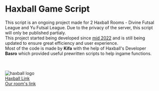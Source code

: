 # **Haxball Game Script**

This script is an ongoing project made for 2 Haxball Rooms - Divine Futsal League and Yu Futsal League. 
Due to the privacy of the server, this script will only be published partialy. 
<br>
This project started being developed since <ins>mid 2022</ins> and is still being updated to ensure great efficiency and user experience. 
<br>
Most of the code is made by **Kifa** with the help of Haxball's Developer **Basro** which provided useful prewritten scripts to help ingame functions.
<br>
<br>
<br>


![haxball logo](https://storage.googleapis.com/wtfast-images-prod/haxball-0ff979a8-f2ec-4532-ba2d-107b885aeb48.jpg)
<br>
[Haxball Link](https://www.haxball.com/)
<br>
[Our room's link](https://www.haxball.com/play?c=cpUMKfGdtL8)
